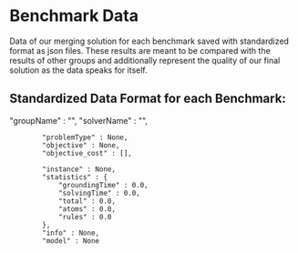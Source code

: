 # Benchmark Data 
Data of our merging solution for each benchmark saved with standardized format as json files. 
These results are meant to be compared with the results of other groups and additionally represent the quality of our final solution as the data speaks for itself.

## Standardized Data Format for each Benchmark:
"groupName" : "",
            "solverName" : "",

            "problemType" : None,
            "objective" : None,
            "objective_cost" : [],

            "instance" : None,
            "statistics" : {
                "groundingTime" : 0.0,
                "solvingTime" : 0.0,
                "total" : 0.0,
                "atoms" : 0.0,
                "rules" : 0.0
		    },
            "info" : None,
            "model" : None
